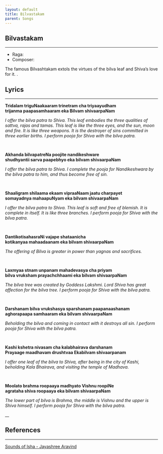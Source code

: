 ```yaml
---
layout: default
title: Bilvastakam
parent: Songs
---
```


## Bilvastakam

---
- Raga: 
- Composer: 

The famous Bilvashtakam extols the virtues of the bilva leaf and Shiva’s love for it. .

## Lyrics
---

<p>
    <strong>
        Tridalam triguNaakaaram trinetram cha triyaayudham
        <br>
        trijanma paapasamhaaram eka Bilvam shivaarpaNam
    </strong>
</p>

<p>
    <em>
        I offer the bilva patra to Shiva. This leaf embodies the three qualities of sattva, rajas and tamas. This leaf is like the three eyes, and the sun, moon and fire. It is like three weapons. It is the destroyer of sins committed in three earlier births. I perform pooja for Shiva with the bilva patra.
    </em>
</p>

<br>

<p>
    <strong>
        Akhanda bilvapatreNa poojite nandikeshware
        <br>
        shudhyantii sarva paapebhyo eka bilvam shivaarpaNam
    </strong>
</p>

<p>
    <em>
        I offer the bilva patra to Shiva. I complete the pooja for Nandikeshwara by the bilva patra to him, and thus become free of sin.
    </em>
</p>

<br>

<p>
    <strong>
        Shaaligram shilaama ekaam vipraaNaam jaatu charpayet
        <br>
        somayadnya mahaapuNyam eka bilvam shivaarpaNam
    </strong>
</p>

<p>
    <em>
        I offer the bilva patra to Shiva. This leaf is soft and free of blemish. It is complete in itself. It is like three branches. I perform pooja for Shiva with the bilva patra.
    </em>
</p>

<br>

<p>
    <strong>
        DantikotisahasraNi vajape shataanicha
        <br>
        kotikanyaa mahaadaanam eka bilvam shivaarpaNam
    </strong>
</p>

<p>
    <em>
        The offering of Bilva is greater in power than yagnas and sacrifices.
    </em>
</p>

<br>

<p>
    <strong>
        Laxmyaa stnam unpanam mahadevasya cha priyam
        <br>
        bilva vruksham prayachchhaami eka bilvam shivaarpaNam
    </strong>
</p>

<p>
    <em>
        The bilva tree was created by Goddess Lakshmi. Lord Shiva has great affection for the bilva tree. I perform pooja for Shiva with the bilva patra.
    </em>
</p>

<br>

<p>
    <strong>
        Darshanam bilva vrukshasya sparshanam paapanaashanam
        <br>
        aghorapaapa samhaaram eka bilvam shivaarpaNam
    </strong>
</p>

<p>
    <em>
        Beholding the bilva and coming in contact with it destroys all sin. I perform pooja for Shiva with the bilva patra.
    </em>
</p>

<br>

<p>
    <strong>
        Kashi kshetra nivasam cha kalabhairava darshanam
        <br>
        Prayaage maadhavam drushtvaa Ekabilvam shivaarpanam
    </strong>
</p>

<p>
    <em>
        I offer one leaf of the bilva to Shiva, after being in the city of Kashi, beholding Kala Bhairava, and visiting the temple of Madhava.
    </em>
</p>

<br>

<p>
    <strong>
        Moolato brahma roopaaya madhyato Vishnu roopiNe
        <br>
        agrataha shiva roopaaya eka bilvam shivaarpaNam
    </strong>
</p>

<p>
    <em>
        The lower part of bilva is Brahma, the middle is Vishnu and the upper is Shiva himself. I perform pooja for Shiva with the bilva patra.
    </em>
</p>

__

## References
---
[Sounds of Isha - Jayashree Aravind](https://open.spotify.com/track/5d1yfbwgy1JeGNPpY5xxrN?si=RgBXGwAPQ9u6LUpWxQXuaA)